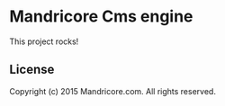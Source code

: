 # Mandricore Cms engine

This project rocks!

## License

Copyright (c) 2015 Mandricore.com. All rights reserved.



